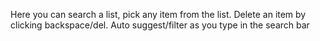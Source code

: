Here you can search a list, pick any item from the list.
Delete an item by clicking backspace/del.
Auto suggest/filter as you type in the search bar
